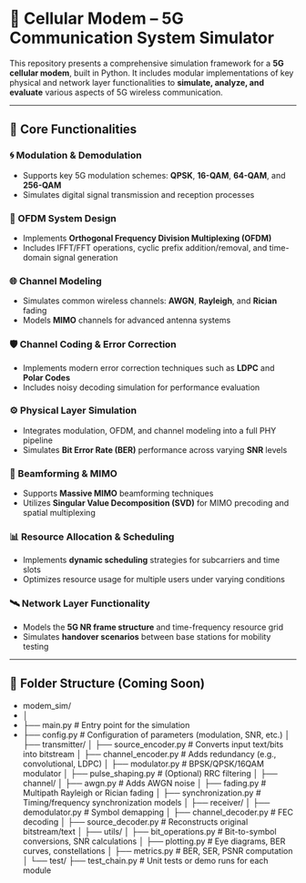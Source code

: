 # 📶 Cellular Modem – 5G Communication System Simulator

This repository presents a comprehensive simulation framework for a **5G cellular modem**, built in Python. It includes modular implementations of key physical and network layer functionalities to **simulate, analyze, and evaluate** various aspects of 5G wireless communication.

---

## 🚀 Core Functionalities

### 🌀 Modulation & Demodulation
- Supports key 5G modulation schemes: **QPSK**, **16-QAM**, **64-QAM**, and **256-QAM**
- Simulates digital signal transmission and reception processes

### 📡 OFDM System Design
- Implements **Orthogonal Frequency Division Multiplexing (OFDM)**
- Includes IFFT/FFT operations, cyclic prefix addition/removal, and time-domain signal generation

### 🌐 Channel Modeling
- Simulates common wireless channels: **AWGN**, **Rayleigh**, and **Rician** fading
- Models **MIMO** channels for advanced antenna systems

### 🛡️ Channel Coding & Error Correction
- Implements modern error correction techniques such as **LDPC** and **Polar Codes**
- Includes noisy decoding simulation for performance evaluation

### ⚙️ Physical Layer Simulation
- Integrates modulation, OFDM, and channel modeling into a full PHY pipeline
- Simulates **Bit Error Rate (BER)** performance across varying **SNR** levels

### 📶 Beamforming & MIMO
- Supports **Massive MIMO** beamforming techniques
- Utilizes **Singular Value Decomposition (SVD)** for MIMO precoding and spatial multiplexing

### 📊 Resource Allocation & Scheduling
- Implements **dynamic scheduling** strategies for subcarriers and time slots
- Optimizes resource usage for multiple users under varying conditions

### 🛰️ Network Layer Functionality
- Models the **5G NR frame structure** and time-frequency resource grid
- Simulates **handover scenarios** between base stations for mobility testing

---

## 📁 Folder Structure (Coming Soon)
- modem_sim/
- │
- ├── main.py                           # Entry point for the simulation
- ├── config.py                         # Configuration of parameters (modulation, SNR, etc.)
│
├── transmitter/
│   ├── source_encoder.py            # Converts input text/bits into bitstream
│   ├── channel_encoder.py           # Adds redundancy (e.g., convolutional, LDPC)
│   ├── modulator.py                 # BPSK/QPSK/16QAM modulator
│   ├── pulse_shaping.py             # (Optional) RRC filtering
│
├── channel/
│   ├── awgn.py                      # Adds AWGN noise
│   ├── fading.py                    # Multipath Rayleigh or Rician fading
│   ├── synchronization.py          # Timing/frequency synchronization models
│
├── receiver/
│   ├── demodulator.py              # Symbol demapping
│   ├── channel_decoder.py          # FEC decoding
│   ├── source_decoder.py           # Reconstructs original bitstream/text
│
├── utils/
│   ├── bit_operations.py           # Bit-to-symbol conversions, SNR calculations
│   ├── plotting.py                 # Eye diagrams, BER curves, constellations
│   ├── metrics.py                  # BER, SER, PSNR computation
│
└── test/
    ├── test_chain.py               # Unit tests or demo runs for each module


